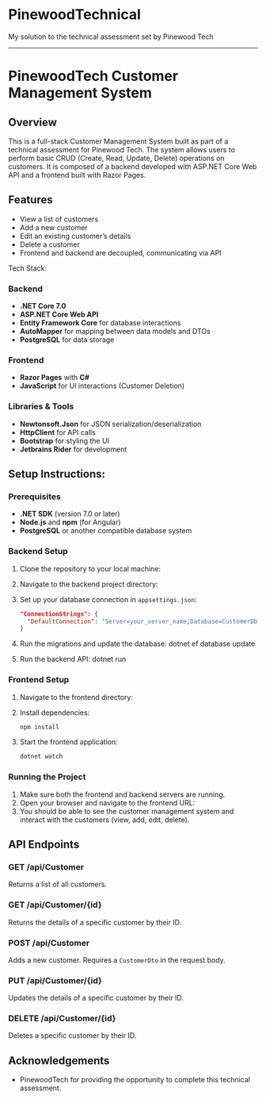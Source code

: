 # PinewoodTechnical
My solution to the technical assessment set by Pinewood Tech

---

# PinewoodTech Customer Management System

## Overview

This is a full-stack Customer Management System built as part of a technical assessment for Pinewood Tech. The system allows users to perform basic CRUD (Create, Read, Update, Delete) operations on customers. It is composed of a backend developed with ASP.NET Core Web API and a frontend built with Razor Pages.

## Features

- View a list of customers
- Add a new customer
- Edit an existing customer’s details
- Delete a customer
- Frontend and backend are decoupled, communicating via API

Tech Stack:

### Backend
- **.NET Core 7.0** 
- **ASP.NET Core Web API** 
- **Entity Framework Core** for database interactions
- **AutoMapper** for mapping between data models and DTOs
- **PostgreSQL** for data storage

### Frontend
- **Razor Pages** with **C#**
- **JavaScript** for UI interactions (Customer Deletion)

### Libraries & Tools
- **Newtonsoft.Json** for JSON serialization/deserialization
- **HttpClient** for API calls
- **Bootstrap** for styling the UI
- **Jetbrains Rider** for development

## Setup Instructions:

### Prerequisites
- **.NET SDK** (version 7.0 or later)
- **Node.js** and **npm** (for Angular)
- **PostgreSQL** or another compatible database system

### Backend Setup

1. Clone the repository to your local machine:

2. Navigate to the backend project directory:

3. Set up your database connection in `appsettings.json`:
    ```json
    "ConnectionStrings": {
      "DefaultConnection": "Server=your_server_name;Database=CustomerDb;Trusted_Connection=True;"
    }
    ```

4. Run the migrations and update the database:
    dotnet ef database update

5. Run the backend API:
    dotnet run

### Frontend Setup

1. Navigate to the frontend directory:

2. Install dependencies:
    ```bash
    npm install
    ```
3. Start the frontend application:
    ```bash
    dotnet watch
    ```
    
### Running the Project

1. Make sure both the frontend and backend servers are running.
2. Open your browser and navigate to the frontend URL:
3. You should be able to see the customer management system and interact with the customers (view, add, edit, delete).

## API Endpoints

### GET /api/Customer
Returns a list of all customers.

### GET /api/Customer/{id}
Returns the details of a specific customer by their ID.

### POST /api/Customer
Adds a new customer. Requires a `CustomerDto` in the request body.

### PUT /api/Customer/{id}
Updates the details of a specific customer by their ID.

### DELETE /api/Customer/{id}
Deletes a specific customer by their ID.


## Acknowledgements

- PinewoodTech for providing the opportunity to complete this technical assessment.
